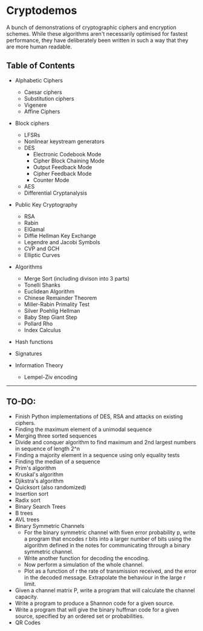 # Cryptodemos

A bunch of demonstrations of cryptographic ciphers and encryption schemes.
While these algorithms aren't necessarily optimised for fastest performance, they have deliberately been written in such a way that they are more human readable.

## Table of Contents
- Alphabetic Ciphers
  - Caesar ciphers
  - Substitution ciphers
  - Vigenere
  - Affine Ciphers

- Block ciphers
  - LFSRs
  - Nonlinear keystream generators
  - DES
    - Electronic Codebook Mode
    - Cipher Block Chaining Mode
    - Output Feedback Mode
    - Cipher Feedback Mode
    - Counter Mode
  - AES
  - Differential Cryptanalysis

- Public Key Cryptography
  - RSA
  - Rabin
  - ElGamal  
  - Diffie Hellman Key Exchange
  - Legendre and Jacobi Symbols
  - CVP and GCH
  - Elliptic Curves

- Algorithms
  - Merge Sort (including divison into 3 parts)
  - Tonelli Shanks
  - Euclidean Algorithm
  - Chinese Remainder Theorem
  - Miller-Rabin Primality Test
  - Silver Poehlig Hellman
  - Baby Step Giant Step
  - Pollard Rho
  - Index Calculus

- Hash functions

- Signatures

- Information Theory
  - Lempel-Ziv encoding
---

## TO-DO:
- Finish Python implementations of DES, RSA and attacks on existing ciphers.
- Finding the maximum element of a unimodal sequence
- Merging three sorted sequences
- Divide and conquer algorithm to find maximum and 2nd largest numbers in sequence of length 2^n
- Finding a majority element in a sequence using only equality tests
- Finding the median of a sequence
- Prim's algorithm
- Kruskal's algorithm
- Djikstra's algorithm
- Quicksort (also randomized)
- Insertion sort
- Radix sort
- Binary Search Trees
- B trees
- AVL trees
- Binary Symmetric Channels
  - For the binary symmetric channel with fiven error probability p, write a program that encodes r bits into
  a larger number of bits using the algorithm defined in the notes for communicating through a binary symmetric channel. 
  - Write another function for decoding the encoding.
  - Now perform a simulation of the whole channel.
  - Plot as a function of r the rate of transmission received, and the error in the decoded message. Extrapolate the behaviour in the large r limit.
- Given a channel matrix P, write a program that will calculate the channel capacity.
- Write a program to produce a Shannon code for a given source.
- Write a program that will give the binary huffman code for a given source, specified by an ordered set or probabilities.
- QR Codes